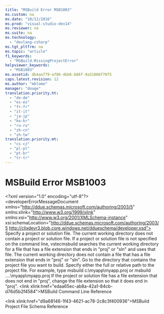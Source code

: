 ```yaml
---
title: "MSBuild Error MSB1003"
ms.custom: na
ms.date: "10/12/2016"
ms.prod: "visual-studio-dev14"
ms.reviewer: na
ms.suite: na
ms.technology: 
  - "devlang-csharp"
ms.tgt_pltfrm: na
ms.topic: "article"
f1_keywords: 
  - "MSBuild.MissingProjectError"
helpviewer_keywords: 
  - "MSB1003"
ms.assetid: db4aa779-af86-4bb6-b86f-9a31866f70f5
caps.latest.revision: 12
ms.author: "mblome"
manager: "douge"
translation.priority.ht: 
  - "de-de"
  - "es-es"
  - "fr-fr"
  - "it-it"
  - "ja-jp"
  - "ko-kr"
  - "ru-ru"
  - "zh-cn"
  - "zh-tw"
translation.priority.mt: 
  - "cs-cz"
  - "pl-pl"
  - "pt-br"
  - "tr-tr"
---
```

# MSBuild Error MSB1003
\<?xml version="1.0" encoding="utf-8"?>
\<developerErrorMessageDocument xmlns="http://ddue.schemas.microsoft.com/authoring/2003/5" xmlns:xlink="http://www.w3.org/1999/xlink" xmlns:xsi="http://www.w3.org/2001/XMLSchema-instance" xsi:schemaLocation="http://ddue.schemas.microsoft.com/authoring/2003/5 http://clixdevr3.blob.core.windows.net/ddueschema/developer.xsd">
  <introduction>
    <para>
      <ui>Specify a project or solution file. The current working directory does not contain a project or solution file.</ui>
    </para>
    <para>If a project or solution file is not specified on the command line, <token>vstecmsbuild</token> searches the current working directory for a file that has a file extension that ends in "proj" or "sln" and uses that file. The current working directory does not contain a file that has a file extension that ends in "proj" or "sln".</para>
  </introduction>
  <procedure>
    <title>To correct this error</title>
    <steps class="bullet">
      <step>
        <content>
          <para>Go to the directory that contains the project file you want to build.</para>
        </content>
      </step>
      <step>
        <content>
          <para>Specify either the full or relative path to the project file. For example, type <codeInline>msbuild c:\myapp\myapp.proj</codeInline> or <codeInline>msbuild ..\..\myapp\myapp.proj</codeInline></para>
        </content>
      </step>
      <step>
        <content>
          <para>If the project or solution file has a file extension that does not end in "proj", change the file extension so that it does end in "proj".</para>
        </content>
      </step>
    </steps>
  </procedure>
  <relatedTopics>
\<link xlink:href="edaa65ec-ab8a-42a1-84cb-d76d5b2f4584">MSBuild Command Line Reference</link>

\<link xlink:href="d9a68146-1f43-4621-ac78-2c8c3f400936">MSBuild Project File Schema Reference</link>
</relatedTopics>
</developerErrorMessageDocument>